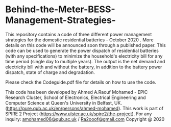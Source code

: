 # Behind-the-Meter-BESS-Management-Strategies-
This repository contains a code of three different power management strategies for the domestic residential batteries - October 2020 .
More details on this code will be announced soon through a published paper. 
This code can be used to generate the power dispatch of residential batteries (with any specifications) to minimize the household's electricity bill for any time period (single day to multiple years). The output is the net demand and electricity bill with and without the battery, in addition to the battery power dispatch, state of charge and degradation.

Please check the Codeguide.pdf file for details on how to use the code. 

This code has been developed by Ahmed A.Raouf Mohamed - EPIC Research Cluster, School of Electronics, Electrical Engineering and Computer Science at Queen's University in Belfast, UK.  (https://pure.qub.ac.uk/en/persons/ahmed-mohamed). This work is part of SPIRE 2 Project (https://www.ulster.ac.uk/spire2/the-project). For any inquiry: amohamed06@qub.ac.uk / Ra2ooof@gmail.com 
Copyright @ 2020 
